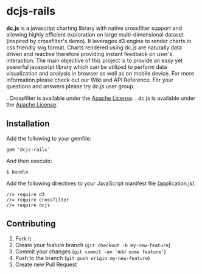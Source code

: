 # dcjs-rails

**dc.js** is a javascript charting library with native crossfilter support and allowing highly efficient exploration on large multi-dimensional dataset (inspired by crossfilter's demo). It leverages d3 engine to render charts in css friendly svg format. Charts rendered using dc.js are naturally data driven and reactive therefore providing instant feedback on user's interaction. The main objective of this project is to provide an easy yet powerful javascript library which can be utilized to perform data visualization and analysis in browser as well as on mobile device. For more information please check out our Wiki and API Reference. For your questions and answers please try dc.js user group.

. Crossfilter is available under the [Apache License](/square/crossfilter/blob/master/LICENSE).
. dc.js is available under the [Apache License](/NickQiZhu/dc.js/blob/master/LICENSE).

## Installation

Add the following to your gemfile:

    gem 'dcjs-rails'

And then execute:

    $ bundle

Add the following directives to your JavaScript manifest file (application.js):

    //= require d3
    //= require crossfilter
    //= require dcjs

## Contributing

1. Fork it
2. Create your feature branch (`git checkout -b my-new-feature`)
3. Commit your changes (`git commit -am 'Add some feature'`)
4. Push to the branch (`git push origin my-new-feature`)
5. Create new Pull Request
